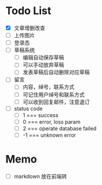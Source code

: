 
# Todo List

* [x] 文章增删改查
* [ ] 上传图片
* [ ] 登录态
* [ ] 草稿系统
  * [ ] 编辑自动保存草稿
  * [ ] 可以手动放弃草稿
  * [ ] 发表草稿后自动删除对应草稿
* [ ] 留言
  * [ ] 内容，绰号，联系方式
  * [ ] 可记住用户绰号和联系方式
  * [ ] 可以收到回复邮件，注意退订

* [ ] status code
  * [ ] 1 === success
  * [ ] 0 === error, loss param
  * [ ] 2 === operate database failed
  * [ ] -1 === unknown error

# Memo

* [ ] markdown 放在前端转
